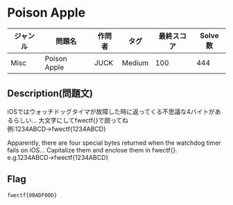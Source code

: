 # Poison Apple

|ジャンル|問題名|作問者|タグ|最終スコア|Solve数|
|---|---|---|---|---|---|
|Misc|Poison Apple|JUCK|Medium|100|444|
## Description(問題文)

iOSではウォッチドッグタイマが故障した時に返ってくる不思議な4バイトがあるらしい…
大文字にしてfwectf{}で囲ってね
例:1234ABCD→fwectf{1234ABCD}

Apparently, there are four special bytes returned when the watchdog timer fails on iOS...
Capitalize them and enclose them in fwectf{}.
e.g.1234ABCD→fwectf{1234ABCD}

## Flag

`fwectf{8BADF00D}`

